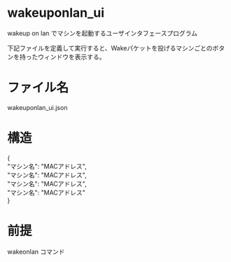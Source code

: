 # wakeuponlan_ui
wakeup on lan でマシンを起動するユーザインタフェースプログラム

下記ファイルを定義して実行すると、Wakeパケットを投げるマシンごとのボタンを持ったウィンドウを表示する。

# ファイル名
wakeuponlan_ui.json

# 構造
{  
    "マシン名": "MACアドレス",  
    "マシン名": "MACアドレス",  
    "マシン名": "MACアドレス",  
    "マシン名": "MACアドレス"  
} 

# 前提
wakeonlan コマンド

